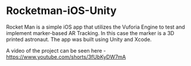 # Rocketman-iOS-Unity
Rocket Man is a simple iOS app that utilizes the Vuforia Engine to test and implement marker-based AR Tracking. In this case the marker is a 3D printed astronaut. The app was built using Unity and Xcode. 

A video of the project can be seen here - https://www.youtube.com/shorts/3fUbKyDW7mA
